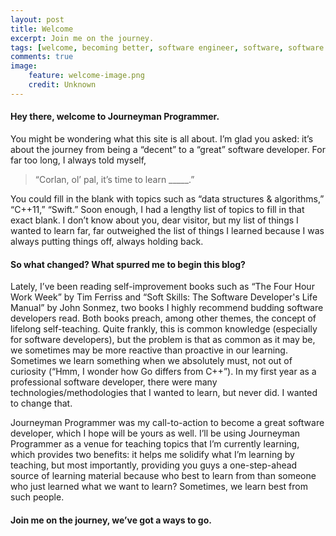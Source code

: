 ```yaml
---
layout: post
title: Welcome
excerpt: Join me on the journey.
tags: [welcome, becoming better, software engineer, software, software development]
comments: true
image:
    feature: welcome-image.png
    credit: Unknown
---
```


#### Hey there, welcome to Journeyman Programmer.

You might be wondering what this site is all about. I’m glad you asked: it’s about the journey from being a “decent” to a “great” software developer. For far too long, I always told myself, 

> “Corlan, ol’ pal, it’s time to learn _____.” 

You could fill in the blank with topics such as “data structures & algorithms,” “C++11,” “Swift.” Soon enough, I had a lengthy list of topics to fill in that exact blank. I don’t know about you, dear visitor, but my list of things I wanted to learn far, far outweighed the list of things I learned because I was always putting things off, always holding back. 

#### So what changed? What spurred me to begin this blog?

Lately, I’ve been reading self-improvement books such as “The Four Hour Work Week” by Tim Ferriss and “Soft Skills: The Software Developer's Life Manual” by John Sonmez, two books I highly recommend budding software developers read. Both books preach, among other themes, the concept of lifelong self-teaching. Quite frankly, this is common knowledge (especially for software developers), but the problem is that as common as it may be, we sometimes may be more reactive than proactive in our learning. Sometimes we learn something when we absolutely must, not out of curiosity (“Hmm, I wonder how Go differs from C++”). In my first year as a professional software developer, there were many technologies/methodologies that I wanted to learn, but never did. I wanted to change that.

Journeyman Programmer was my call-to-action to become a great software developer, which I hope will be yours as well. I’ll be using Journeyman Programmer as a venue for teaching topics that I’m currently learning, which provides two benefits: it helps me solidify what I’m learning by teaching, but most importantly, providing you guys a one-step-ahead source of learning material because who best to learn from than someone who just learned what we want to learn? Sometimes, we learn best from such people.


#### Join me on the journey, we’ve got a ways to go.

